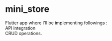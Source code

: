 # mini_store

Flutter app where I'll be implementing followings :
<br>
API integration
<br>
CRUD operations.
